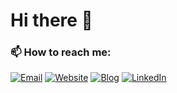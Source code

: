 # Hi there 👋

### 📫 How to reach me: 
[![Email](https://img.icons8.com/ios-filled/50/000000/email-open.png)](mailto:panived16@gmail.com)
[![Website](https://img.icons8.com/ios-filled/50/000000/domain.png)](https://nivedwho.github.io/)
[![Blog](https://img.icons8.com/ios-filled/50/000000/blog.png)](https://nivedwho.github.io/blog)
[![LinkedIn](https://img.icons8.com/ios-filled/50/000000/linkedin.png)](https://www.linkedin.com/in/nivedpa/)

<!--
**nivedwho/nivedwho** is a ✨ _special_ ✨ repository because its `README.md` (this file) appears on your GitHub profile.

Here are some ideas to get you started:

- 🔭 I’m currently working on ...
- 🌱 I’m currently learning ...
- 👯 I’m looking to collaborate on ...
- 🤔 I’m looking for help with ...
- 💬 Ask me about ...
- 📫 How to reach me: ...
- 😄 Pronouns: ...
- ⚡ Fun fact: ...
-->
